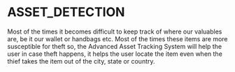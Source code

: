 # ASSET_DETECTION

Most of the times it becomes difficult to keep track of where our valuables are, be it our wallet or handbags etc. 
Most of the times these items are more susceptible for theft so, the Advanced Asset Tracking System will help the user in case theft happens,
it helps the user locate the item even when the thief takes the item out of the city, state or country.


